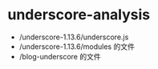 # underscore-analysis

- /underscore-1.13.6/underscore.js
- /underscore-1.13.6/modules 的文件
- /blog-underscore 的文件
